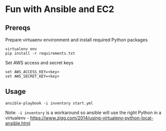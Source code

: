 # Fun with Ansible and EC2

## Prereqs

Prepare virtuaenv environment and install required Python packages
```
virtualenv env
pip install -r requirements.txt
```

Set AWS access and secret keys
```
set AWS_ACCESS_KEY=<key>
set AWS_SECRET_KEY=<key>
```

## Usage

`ansible-playbook -i inventory start.yml`

Note: `-i inventory` is a workaround so ansible will use the right Python in a virtualenv - https://www.zigg.com/2014/using-virtualenv-python-local-ansible.html
